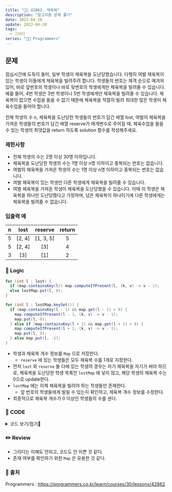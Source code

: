 ```yaml
---
title: "👩‍💻 42862. 체육복"
description: "알고리즘 문제 풀기"
date: 2022-04-20
update: 2022-04-20
tags:
  - 그리디
series: "👩‍💻 Programmers"
---
```


## 문제
점심시간에 도둑이 들어, 일부 학생이 체육복을 도난당했습니다. 다행히 여벌 체육복이 있는 학생이 이들에게 체육복을 빌려주려 합니다. 학생들의 번호는 체격 순으로 매겨져 있어, 바로 앞번호의 학생이나 바로 뒷번호의 학생에게만 체육복을 빌려줄 수 있습니다. 예를 들어, 4번 학생은 3번 학생이나 5번 학생에게만 체육복을 빌려줄 수 있습니다. 체육복이 없으면 수업을 들을 수 없기 때문에 체육복을 적절히 빌려 최대한 많은 학생이 체육수업을 들어야 합니다.

전체 학생의 수 n, 체육복을 도난당한 학생들의 번호가 담긴 배열 lost, 여벌의 체육복을 가져온 학생들의 번호가 담긴 배열 reserve가 매개변수로 주어질 때, 체육수업을 들을 수 있는 학생의 최댓값을 return 하도록 solution 함수를 작성해주세요.

### 제한사항
- 전체 학생의 수는 2명 이상 30명 이하입니다.
- 체육복을 도난당한 학생의 수는 1명 이상 n명 이하이고 중복되는 번호는 없습니다.
- 여벌의 체육복을 가져온 학생의 수는 1명 이상 n명 이하이고 중복되는 번호는 없습니다.
- 여벌 체육복이 있는 학생만 다른 학생에게 체육복을 빌려줄 수 있습니다.
- 여벌 체육복을 가져온 학생이 체육복을 도난당했을 수 있습니다. 이때 이 학생은 체육복을 하나만 도난당했다고 가정하며, 남은 체육복이 하나이기에 다른 학생에게는 체육복을 빌려줄 수 없습니다.


### 입출력 예
|n|lost|reserve|return|
|:---:|:---:|:---:|:---:|
|5|[2, 4]|[1, 3, 5]|5|
|5|[2, 4]|[3]|4|
|3|[3]|[1]|2|

### 📍 **Logic**

```java
for (int l : lost) {
  if (map.containsKey(l)) map.computeIfPresent(l, (k, v) -> v - 1);
  else lostMap.put(l, 0);
}

for (int l : lostMap.keySet()) {
  if (map.containsKey(l - 1) && map.get(l - 1) > 0) {
    map.computeIfPresent(l - 1, (k, v) -> v - 1);
    map.put(l, 0);
  } else if (map.containsKey(l + 1) && map.get(l + 1) > 0) {
    map.computeIfPresent(l + 1, (k, v) -> v - 1);
    map.put(l, 0);
  } else map.put(l, -1);
}
```

- 학생과 체육복 개수 정보를 `Map` 으로 저장한다.
  - `reserve` 에 있는 학생들은 모두 체육복 수를 1개로 지정한다.
- 먼저 `lost` 와 `reserve` 둘 다에 있는 학생의 경우는 자기 체육복을 자기가 써야 하므로, 체육복을 도난당한 학생 목록인 `lostMap` 에 넣지 않고, 해당 학생의 체육복 수는 0으로 update한다.
- `lostMap` 에는 이제 체육복을 빌려야 하는 학생들만 존재한다.
  - 앞 번호의 학생들에게 빌릴 수 있는지 확인하고, 체육복 개수 정보를 수정한다.
- 최종적으로 체육복 개수가 0 이상인 학생들의 수를 센다.

### 📄 **CODE**

<details>
  <summary>코드 보기/접기💫</summary>
    <div markdown="1">

	  import java.util.*;

    class Solution {
        int[] possible;
        
        public int solution(int n, int[] lost, int[] reserve) {
            Arrays.sort(lost);
            Arrays.sort(reserve);
            
            Map<Integer, Integer> map = new HashMap<>();
            Map<Integer, Integer> lostMap = new HashMap<>();

            for (int r : reserve)
                map.put(r, 1);
            
            for (int l : lost) {
                if (map.containsKey(l)) map.computeIfPresent(l, (k, v) -> v - 1);
                else lostMap.put(l, 0);
            }
            
            for (int l : lostMap.keySet()) {
                if (map.containsKey(l - 1) && map.get(l - 1) > 0) {
                    map.computeIfPresent(l - 1, (k, v) -> v - 1);
                    map.put(l, 0);
                } else if (map.containsKey(l + 1) && map.get(l + 1) > 0) {
                    map.computeIfPresent(l + 1, (k, v) -> v - 1);
                    map.put(l, 0);
                } else map.put(l, -1);
            }
                
            int answer = 0;
            for (int i = 1; i <= n; i++) {
                if (map.containsKey(i) && map.get(i) < 0) continue;
                answer++;
            }
            
            
            return answer;
        }
    }
  	</div>
</details>

### ✏️ **Review**
- 그리디는 이해도 안되고, 코드도 안 이쁜 것 같다.
- 존재 여부를 확인하기 위한 `Map` 은 유용한 것 같다.

### 📕 출처
Programmers : https://programmers.co.kr/learn/courses/30/lessons/42862